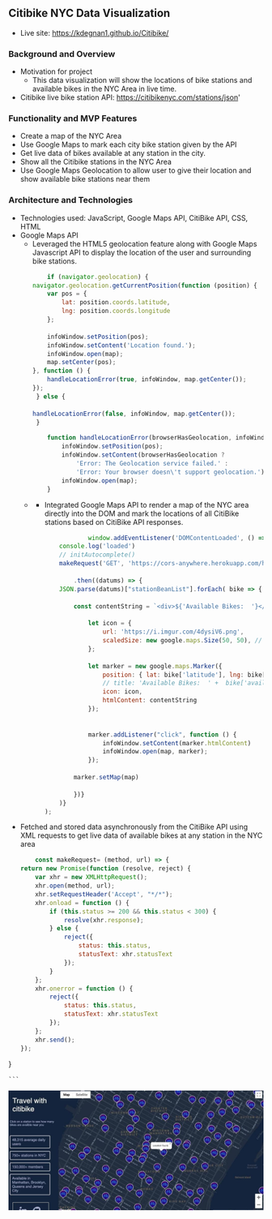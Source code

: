 ## Citibike NYC Data Visualization

* Live site: ​https://kdegnan1.github.io/Citibike/

### Background and Overview
* Motivation for project
    * This data visualization will show the locations of bike stations and available bikes in the NYC Area in live time.  
* Citibike live bike station API:  https://citibikenyc.com/stations/json'
    
### Functionality and MVP Features
* Create a map of the NYC Area
* Use Google Maps to mark each city bike station given by the API
* Get live data of bikes available at any station in the city. 
* Show all the Citibike stations in the NYC Area
* Use Google Maps Geolocation to allow user to give their location and show available bike stations near them 

### Architecture and Technologies 
* Technologies used: JavaScript, Google Maps API, CitiBike API, CSS, HTML
* Google Maps API 
    *  Leveraged the HTML5 geolocation feature along with Google Maps Javascript API to display the location of the user and surrounding bike stations.
        ```Javascript 
            if (navigator.geolocation) {
        navigator.geolocation.getCurrentPosition(function (position) {
            var pos = {
                lat: position.coords.latitude,
                lng: position.coords.longitude
            };

            infoWindow.setPosition(pos);
            infoWindow.setContent('Location found.');
            infoWindow.open(map);
            map.setCenter(pos);
        }, function () {
            handleLocationError(true, infoWindow, map.getCenter());
        });
         } else {
        
        handleLocationError(false, infoWindow, map.getCenter());
         }

        ```
        ```Javascript 
            function handleLocationError(browserHasGeolocation, infoWindow,pos){
                infoWindow.setPosition(pos);
                infoWindow.setContent(browserHasGeolocation ?
                    'Error: The Geolocation service failed.' :
                    'Error: Your browser doesn\'t support geolocation.');
                infoWindow.open(map);
            }   
        ```
    * * Integrated Google Maps API to render a map of the NYC area directly into the DOM and mark the locations of all CitiBike stations based on CitiBike API responses.
        ```Javascript 
                    window.addEventListener('DOMContentLoaded', () => {
            console.log('loaded')
            // initAutocomplete()
            makeRequest('GET', 'https://cors-anywhere.herokuapp.com/https://citibikenyc.com/stations/json')
            
                .then((datums) => {
            JSON.parse(datums)["stationBeanList"].forEach( bike => { 
                
                const contentString = `<div>${'Available Bikes:  '}</div><div>${bike['availableBikes']}</div>`

                    let icon = {
                        url: 'https://i.imgur.com/4dysiV6.png', 
                        scaledSize: new google.maps.Size(50, 50), // scaled size
                    };

                    let marker = new google.maps.Marker({
                        position: { lat: bike['latitude'], lng: bike['longitude'] },
                        // title: 'Available Bikes:  ' +  bike['availableBikes'].toString(), 
                        icon: icon, 
                        htmlContent: contentString
                    });
                

                    marker.addListener("click", function () {
                        infoWindow.setContent(marker.htmlContent)
                        infoWindow.open(map, marker);
                    });

                marker.setMap(map) 

                })}
            )}
        ); 
        ```
* Fetched and stored data asynchronously from the CitiBike API using XML requests to get live data of available bikes at any station in the NYC area
    ```Javascript 
        const makeRequest= (method, url) => {
    return new Promise(function (resolve, reject) {
        var xhr = new XMLHttpRequest();
        xhr.open(method, url);
        xhr.setRequestHeader('Accept', "*/*");
        xhr.onload = function () {
            if (this.status >= 200 && this.status < 300) {
                resolve(xhr.response);
            } else {
                reject({
                    status: this.status,
                    statusText: xhr.statusText
                });
            }
        };
        xhr.onerror = function () {
            reject({
                status: this.status,
                statusText: xhr.statusText
            });
        };
        xhr.send();
    });
}

    ```

        
![screenshot of app](ext.jpg)
        
        

